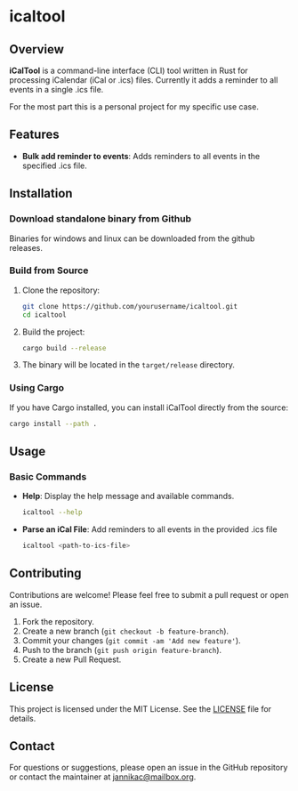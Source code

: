 # icaltool

## Overview

**iCalTool** is a command-line interface (CLI) tool written in Rust for processing iCalendar (iCal or .ics) files. Currently it adds a reminder to all events in a single .ics file.

For the most part this is a personal project for my specific use case.

## Features

- **Bulk add reminder to events**: Adds reminders to all events in the specified .ics file.

## Installation

### Download standalone binary from Github

Binaries for windows and linux can be downloaded from the github releases.

### Build from Source

1. Clone the repository:

   ```sh
   git clone https://github.com/yourusername/icaltool.git
   cd icaltool
   ```

2. Build the project:

   ```sh
   cargo build --release
   ```

3. The binary will be located in the `target/release` directory.

### Using Cargo

If you have Cargo installed, you can install iCalTool directly from the source:

```sh
cargo install --path .
```

## Usage

### Basic Commands

- **Help**: Display the help message and available commands.

  ```sh
  icaltool --help
  ```

- **Parse an iCal File**: Add reminders to all events in the provided .ics file

  ```sh
  icaltool <path-to-ics-file>
  ```

## Contributing

Contributions are welcome! Please feel free to submit a pull request or open an issue.

1. Fork the repository.
2. Create a new branch (`git checkout -b feature-branch`).
3. Commit your changes (`git commit -am 'Add new feature'`).
4. Push to the branch (`git push origin feature-branch`).
5. Create a new Pull Request.

## License

This project is licensed under the MIT License. See the [LICENSE](LICENSE) file for details.

## Contact

For questions or suggestions, please open an issue in the GitHub repository or contact the maintainer at [jannikac@mailbox.org](mailto:jannikac@mailbox.org).
